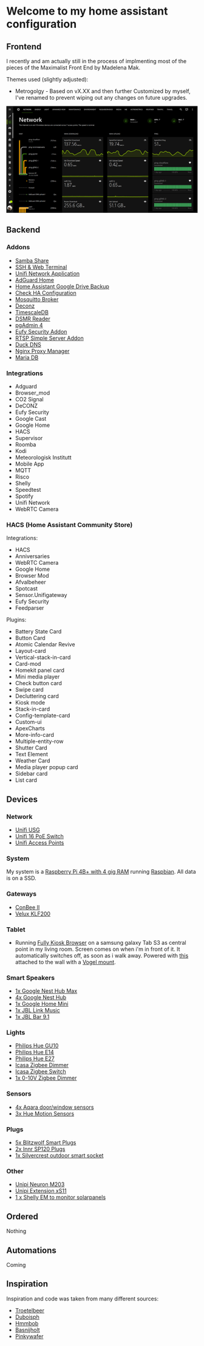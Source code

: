 # Welcome to my home assistant configuration #



## Frontend ##

I recently and am actually still in the process of implmenting most of the pieces of the Maximalist Front End by Madelena Mak.





Themes used (slightly adjusted):
- Metrogolgy - Based on vX.XX and then further Customized by myself, I've renamed to prevent wiping out any changes on future upgrades.

 

![](https://github.com/greymatter/hass-config/blob/master/images/Network.png)


## Backend ##

### Addons ###
- [Samba Share](https://github.com/home-assistant/hassio-addons/tree/master/samba)
- [SSH & Web Terminal](https://github.com/home-assistant/hassio-addons/tree/master/ssh)
- [Unifi Network Application](https://github.com/hassio-addons/addon-unifi)
- [AdGuard Home](https://github.com/hassio-addons/addon-adguard-home)
- [Home Assistant Google Drive Backup](https://github.com/sabeechen/hassio-google-drive-backup)
- [Check HA Configuration](https://github.com/home-assistant/hassio-addons/tree/master/check_config)
- [Mosquitto Broker](https://github.com/home-assistant/hassio-addons/tree/master/mosquitto)
- [Deconz](https://github.com/home-assistant/hassio-addons/tree/master/deconz)
- [TimescaleDB](https://github.com/Expaso/hassos-addon-timescaledb)
- [DSMR Reader](https://github.com/sanderdw/hassio-addons)
- [pgAdmin 4](https://github.com/Expaso/hassos-addon-pgadmin4)
- [Eufy Security Addon](https://github.com/bropat/eufy-security-ws/tree/master/docker)
- [RTSP Simple Server Addon](http://192.168.99.3:8123/hassio)
- [Duck DNS](https://github.com/home-assistant/addons/tree/master/duckdns)
- [Nginx Proxy Manager](https://github.com/hassio-addons/addon-nginx-proxy-manager)
- [Maria DB](https://mariadb.com/)

### Integrations ###
- Adguard
- Browser_mod
- CO2 Signal
- DeCONZ
- Eufy Security
- Google Cast
- Google Home
- HACS
- Supervisor
- Roomba
- Kodi
- Meteorologisk Institutt
- Mobile App
- MQTT
- Risco
- Shelly
- Speedtest
- Spotify
- Unifi Network
- WebRTC Camera


### HACS (Home Assistant Community Store) ###

Integrations: 

- HACS
- Anniversaries
- WebRTC Camera
- Google Home
- Browser Mod
- Afvalbeheer
- Spotcast
- Sensor.Unifigateway
- Eufy Security
- Feedparser


Plugins:

- Battery State Card
- Button Card
- Atomic Calendar Revive
- Layout-card
- Vertical-stack-in-card
- Card-mod
- Homekit panel card
- Mini media player
- Check button card
- Swipe card
- Decluttering card
- Kiosk mode
- Stack-in-card
- Config-template-card
- Custom-ui
- ApexCharts
- More-info-card
- Multiple-entity-row
- Shutter Card
- Text Element
- Weather Card
- Media player popup card
- Sidebar card
- List card

## Devices ##

### Network ###
- [Unifi USG](https://www.ui.com/unifi-routing/usg/)
- [Unifi 16 PoE Switch](https://www.ui.com/unifi-switching/unifi-switch-16-150w/)
- [Unifi Access Points](https://www.ui.com/unifi/unifi-ap-ac-lite/)

### System ###
My system is a [Raspberry Pi 4B+ with 4 gig RAM](https://www.raspberrypi.org/products/raspberry-pi-4-model-b/) running [Raspbian](https://www.raspberrypi.org/downloads/raspbian/).
All data is on a SSD.


### Gateways ###
- [ConBee II](https://phoscon.de/en/conbee2)
- [Velux KLF200](https://www.velux.be/nl-be/producten/smart-home/integra-accessoires?consent=preferences,statistics,marketing&ref-original=https%3A%2F%2Fwww.google.com%2F)

### Tablet ###

- Running [Fully Kiosk Browser](https://www.fully-kiosk.com/) on a samsung galaxy Tab S3 as central point in my living room. Screen comes on when i'm in front of it. It automatically switches off, as soon as i walk away. Powered with [this](https://www.robbshop.nl/scharge-oplader-voor-inbouwdoos-met-usb-c-12w-aansluiting-voor-ipad-pro?sqr=scharge%20usb&) attached to the wall with a  [Vogel mount](https://www.vogels.com/nl-be/c/tms-1010-muurpakket-voor-tablets).

### Smart Speakers ###
- [1x Google Nest Hub Max](https://store.google.com/us/product/google_nest_hub_max?hl=en-US)
- [4x Google Nest Hub](https://store.google.com/be/product/google_nest_hub?hl=nl-BE)
- [1x Google Home Mini](https://store.google.com/be/product/google_nest_mini?hl=nl-BE)
- [1x JBL Link Music](https://be.jbl.com/smart-speaker/LINK+MUSIC.html?dwvar_LINK%20MUSIC_color=Brown-EMEA-Current&cgid=smart-speaker#start=1)
- [1x JBL Bar 9.1](https://be.jbl.com/soundbars/JBL+BAR+9.1+TWS-.html?dwvar_JBL%20BAR%209.1%20TWS-_color=Black-EMEA-Current&cgid=Soundbars#start=1)


### Lights ###
- [Philips Hue GU10](https://www2.meethue.com/nl-be/p/hue-white-ambiance-2-pack-gu10/8718699629298)
- [Philips Hue E14](https://www2.meethue.com/nl-be/p/hue-white-ambiance-losse-kaarslamp-e14-duopak/8718696695265)
- [Philips Hue E27](https://www2.meethue.com/nl-be/p/hue-white-1-pack-e27/8718696785317)
- [Icasa Zigbee Dimmer](https://www.beaumotica.nl/icasa-iczb-iw11d-ac-dimmer-7061257407014)
- [Icasa Zigbee Switch](https://www.beaumotica.nl/icasa-iczb-iw11sw-ac-switch-7104389273352)
- [1x 0-10V Zigbee Dimmer](https://nl.aliexpress.com/item/10000015907761.html?spm=a2g0s.9042311.0.0.5e474c4dpS99hs)



### Sensors ###
- [4x Aqara door/window sensors](https://www.xiaomiproducts.nl/xiaomi-aqara-deur-en-raam-sensor-104834619.html)
- [3x Hue Motion Sensors](https://www.philips-hue.com/nl-be/p/hue-bewegingssensor/8718696743171)

### Plugs ###
- [5x Blitzwolf Smart Plugs](https://m.blitzwolf.com/ZigBee-3.0-Smart-Socket-EU-p-518.html)
- [2x Innr SP120 Plugs](https://www.beaumotica.nl/innr-smart-plug-aan-uit-schakelaar-doorsteek-stekker)
- [1x Silvercrest outdoor smart socket](https://evergreenproductinfo.com/2021/09/28/silvercrest-garden-spike-with-2-zigbee-smart-home-socketsfunctions-control-with-lidl-home-appwireless-connection-protocol-zigbee-3-0-output-16-a-230-v-3680-w-max/)


### Other ###
- [Unipi Neuron M203](https://www.unipi.technology/unipi-neuron-m203-p97)
- [Unipi Extension xS11](https://www.unipi.technology/unipi-extension-xs11-p336?categoryId=40)
- [1 x Shelly EM to monitor solarpanels](https://shelly.cloud/products/shelly-em-smart-home-automation-device/)


## Ordered ##

Nothing


## Automations ##

Coming




## Inspiration ##

Inspiration and code was taken from many different sources:

- [Troetelbeer](https://github.com/ddhatablet/hass-config)
- [Duboisph](https://github.com/duboisph/home-assistant-config)
- [Hmmbob](https://github.com/hmmbob/HomeAssistantConfig)
- [Basnijholt](https://github.com/basnijholt/home-assistant-config)
- [Pinkywafer](https://github.com/pinkywafer/Home-Assistant_Config)
